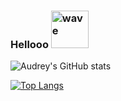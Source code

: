 ### Hellooo <img alt="wave" src="https://i.pinimg.com/originals/f3/d3/56/f3d35634ce49ee4e1362685560a6cd2f.gif" width="60px">

![Audrey's GitHub stats](https://github-readme-stats.vercel.app/api?username=audreyfabiola&show_icons=true&theme=rose_pine)

[![Top Langs](https://github-readme-stats.vercel.app/api/top-langs/?username=audreyfabiola&layout=compact&theme=rose_pine)](https://github.com/audreyfabiola/github-readme-stats)
